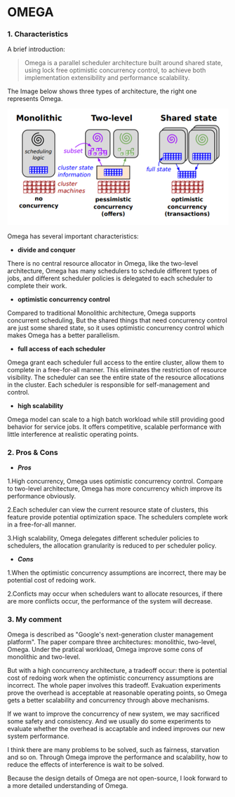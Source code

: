 # OMEGA
### 1. Characteristics
A brief introduction:
>Omega is a parallel scheduler architecture built around shared state, using lock free optimistic concurrency control, to achieve both implementation extensibility and performance scalability.

The Image below shows three types of architecture, the right one represents Omega.

![three types of architecture](https://github.com/EsdeathYZH/FD-OIA-Homework/blob/Omega-yzh/three-types-omega.png?raw=true)

Omega has several important characteristics:

- **divide and conquer**

There is no central resource allocator in Omega, like the two-level architecture, Omega has many schedulers to schedule different types of jobs, and different scheduler policies is delegated to each scheduler to complete their work.

- **optimistic concurrency control**

Compared to traditional Monolithic architecture, Omega supports concurrent scheduling, 
But the shared things that need concurrency control are just some shared state, so it uses optimistic concurrency control which makes Omega has a better parallelism.

- **full access of each scheduler**

Omega grant each scheduler full access to the entire cluster, allow them to complete in a free-for-all manner. This eliminates the restriction of resource visibility. The scheduler can see the entire state of the resource allocations in the cluster. Each scheduler is responsible for self-management and control.

- **high scalability**

Omega model can scale to a high batch workload while still providing good behavior for service jobs. It offers competitive, scalable performance with little interference at realistic operating points.

### 2. Pros & Cons
- ***Pros***

1.High concurrency, Omega uses optimistic concurrency control. Compare to two-level architecture, Omega has more concurrency which improve its performance obviously.

2.Each scheduler can view the current resource state of clusters, this feature provide potential optimization space. The schedulers complete work in a free-for-all manner.

3.High scalability, Omega delegates different scheduler policies to schedulers, the allocation granularity is reduced to per scheduler policy.

- ***Cons***

1.When the optimistic concurrency assumptions are incorrect, there may be potential cost of redoing work.

 2.Conficts may occur when schedulers want to allocate resources, if there are more conflicts occur, the performance of the system will decrease. 
 
###  3. My comment

Omega is described as \"Google\'s next-generation cluster management platform\".
The paper compare three architectures: monolithic, two-level, Omega. Under the pratical workload, Omega improve some cons of monolithic and two-level. 

But with a high concurrency architecture, a tradeoff occur: there is potential cost of redoing work when the optimistic concurrency assumptions are incorrect. The whole paper involves this tradeoff. 
Evakuation experiments prove the overhead is acceptable at reasonable operating points, so Omega gets a better scalability and concurrency through above mechanisms.

If we want to improve the concurrency of new system, we may sacrificed some safety and consistency. And we usually do some experiments to evaluate whether the overhead is accaptable and indeed improves our new system performance. 

I think there are many problems to be solved, such as fairness, starvation and so on. Through Omega improve the performance and scalability, how to reduce the effects of interference is wait to be solved.

Because the design details of Omega are not open-source, I look forward to a more detailed understanding of Omega.
